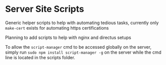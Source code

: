 # Server Site Scripts

Generic helper scripts to help with automating tedious tasks, currently only `make-cert` exists for automating https
certifications

Planning to add scripts to help with nginx and directus setups

To allow the `script-manager` cmd to be accessed globally on the server, simply run `sudo npm install script-manager -g`
on the server while the cmd line is located in the scripts folder.
